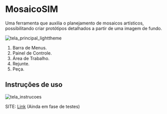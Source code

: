 # MosaicoSIM

Uma ferramenta que auxilia o planejamento de mosaicos artísticos, possibilitando criar protótipos detalhados a partir de uma imagem de fundo.

![tela_principal_lighttheme](https://github.com/user-attachments/assets/e1b90126-7cdf-4ae4-96c6-b793af5730ad)  
  
1. Barra de Menus.
2. Painel de Controle.
3. Área de Trabalho.
4. Rejunte.
5. Peça.

## Instruções de uso

![tela_instrucoes](https://github.com/user-attachments/assets/3d593166-2059-4ac1-8fa6-bb00870ea308)  

SITE: [Link](https://g-bortoletto.github.io/unifei-mosaicosim/MosaicoSIM.html) (Ainda em fase de testes)

